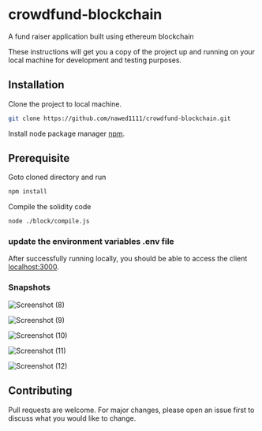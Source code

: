 # crowdfund-blockchain
A fund raiser application built using ethereum blockchain

These instructions will get you a copy of the project up and running on your local machine for development and testing purposes.

## Installation

Clone the project to local machine.

```bash
git clone https://github.com/nawed1111/crowdfund-blockchain.git
```

Install node package manager [npm](https://nodejs.org/en/download/).

## Prerequisite

Goto cloned directory and run
```bash
npm install
```

Compile the solidity code
```bash
node ./block/compile.js
```

### update the environment variables .env file

After successfully running locally, you should be able to access the client [localhost:3000](http://127.0.0.1:3000/).

### Snapshots
![Screenshot (8)](https://user-images.githubusercontent.com/32324785/146667074-21efd39d-4f23-4671-b3bd-dea381ee36c7.png)

![Screenshot (9)](https://user-images.githubusercontent.com/32324785/146667098-48624d3d-84da-4e5c-ab68-3f5354075987.png)

![Screenshot (10)](https://user-images.githubusercontent.com/32324785/146667105-3af1614d-9eda-4f6d-b97f-c2706b1b67e5.png)

![Screenshot (11)](https://user-images.githubusercontent.com/32324785/146667109-f2b5443a-7361-463d-aa8e-14936abb86c4.png)

![Screenshot (12)](https://user-images.githubusercontent.com/32324785/146667116-8a5a2e79-7334-432d-9c3a-6b9d0edd9699.png)

## Contributing

Pull requests are welcome. For major changes, please open an issue first to discuss what you would like to change.


